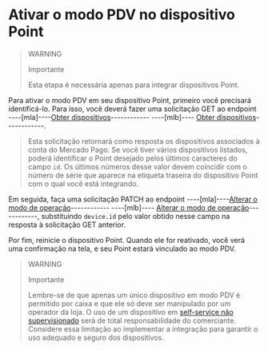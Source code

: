 # Ativar o modo PDV no dispositivo Point

> WARNING
>
> Importante
>
> Esta etapa é necessária apenas para integrar dispositivos Point.


Para ativar o modo PDV em seu dispositivo Point, primeiro você precisará identificá-lo. Para isso, você deverá fazer uma solicitação GET ao endpoint ----[mla]----[Obter dispositivos](/developers/pt/reference/instore_api_mla/_instore-api_pointdevices/get)------------ ----[mlb]---- [Obter dispositivos](/developers/pt/reference/instore_api_mlb/_instore-api_pointdevices/get)------------.

> Esta solicitação retornará como resposta os dispositivos associados à conta do Mercado Pago. Se você tiver vários dispositivos listados, poderá identificar o Point desejado pelos últimos caracteres do campo `id`. Os últimos números desse valor devem coincidir com o número de série que aparece na etiqueta traseira do dispositivo Point com o qual você está integrando.

Em seguida, faça uma solicitação PATCH ao endpoint ----[mla]----[Alterar o modo de operação](/developers/pt/reference/instore_api_mla/_instore-api_pointdevices_device_id/patch)------------ ----[mlb]---- [Alterar o modo de operação](/developers/pt/reference/instore_api_mlb/_instore-api_pointdevices_device_id/patch)------------, substituindo `device.id` pelo valor obtido nesse campo na resposta à solicitação GET anterior.

Por fim, reinicie o dispositivo Point. Quando ele for reativado, você verá uma confirmação na tela, e seu Point estará vinculado ao modo PDV.

> WARNING
>
> Importante
>
> Lembre-se de que apenas um único dispositivo em modo PDV é permitido por caixa e que ele só deve ser manipulado por um operador da loja. O uso de um dispositivo em [self-service não supervisionado](/developers/pt/docs/instore-api/glossary) será de total responsabilidade do comerciante. Considere essa limitação ao implementar a integração para garantir o uso adequado e seguro dos dispositivos.
